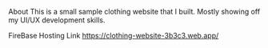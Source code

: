 About
This is a small sample clothing website that I built. Mostly showing off my UI/UX development skills. 

FireBase Hosting Link
https://clothing-website-3b3c3.web.app/
